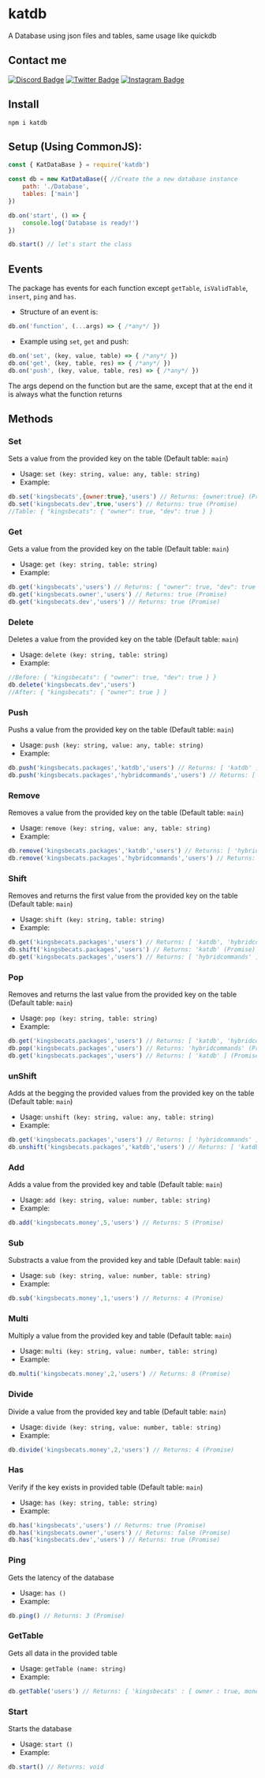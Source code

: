 # katdb
A Database using json files and tables, same usage like quickdb

## Contact me
<a href="https://discord.com/users/1125490330679115847"><img src="https://img.shields.io/badge/-Discord-000000?labelColor=5568f2&logo=discord&logoColor=ffffff" alt="Discord Badge"/></a>
<a href="https://twitter.com/kingsbcats"><img src="https://img.shields.io/badge/-Twitter-000000?labelColor=1da1f2&logo=twitter&logoColor=ffffff" alt="Twitter Badge"/></a>
<a href="https://instagram.com/kingsbcattz"><img src="https://img.shields.io/badge/-Instagram-000000?labelColor=E4405F&logo=instagram&logoColor=ffffff" alt="Instagram Badge"/></a>

## Install
```fix
npm i katdb
```

## Setup (Using CommonJS):
```js
const { KatDataBase } = require('katdb')

const db = new KatDataBase({ //Create the a new database instance
    path: './Database',
    tables: ['main']
})

db.on('start', () => {
    console.log('Database is ready!')
})

db.start() // let's start the class
```

## Events
The package has events for each function except `getTable`, `isValidTable`, `insert`, `ping` and `has`.
- Structure of an event is:
```js
db.on('function', (...args) => { /*any*/ })
```
- Example using `set`, `get` and push:
```js
db.on('set', (key, value, table) => { /*any*/ })
db.on('get', (key, table, res) => { /*any*/ })
db.on('push', (key, value, table, res) => { /*any*/ })
```
The args depend on the function but are the same, except that at the end it is always what the function returns

## Methods
### Set
Sets a value from the provided key on the table (Default table: `main`)
- Usage: `set (key: string, value: any, table: string)`
- Example:
```js
db.set('kingsbecats',{owner:true},'users') // Returns: {owner:true} (Promise)
db.set('kingsbecats.dev',true,'users') // Returns: true (Promise)
//Table: { "kingsbecats": { "owner": true, "dev": true } }
```

### Get
Gets a value from the provided key on the table (Default table: `main`)
- Usage: `get (key: string, table: string)`
- Example:
```js
db.get('kingsbecats','users') // Returns: { "owner": true, "dev": true } (Promise)
db.get('kingsbecats.owner','users') // Returns: true (Promise)
db.get('kingsbecats.dev','users') // Returns: true (Promise)
```

### Delete
Deletes a value from the provided key on the table (Default table: `main`)
- Usage: `delete (key: string, table: string)`
- Example:
```js
//Before: { "kingsbecats": { "owner": true, "dev": true } }
db.delete('kingsbecats.dev','users')
//After: { "kingsbecats": { "owner": true } }
```

### Push
Pushs a value from the provided key on the table (Default table: `main`)
- Usage: `push (key: string, value: any, table: string)`
- Example:
```js
db.push('kingsbecats.packages','katdb','users') // Returns: [ 'katdb' ] (Promise)
db.push('kingsbecats.packages','hybridcommands','users') // Returns: [ 'katdb', 'hybridcommands' ] (Promise)
```

### Remove
Removes a value from the provided key on the table (Default table: `main`)
- Usage: `remove (key: string, value: any, table: string)`
- Example:
```js
db.remove('kingsbecats.packages','katdb','users') // Returns: [ 'hybridcommands' ] (Promise)
db.remove('kingsbecats.packages','hybridcommands','users') // Returns: [ ] (Promise)
```

### Shift
Removes and returns the first value from the provided key on the table (Default table: `main`)
- Usage: `shift (key: string, table: string)`
- Example:
```js
db.get('kingsbecats.packages','users') // Returns: [ 'katdb', 'hybridcommands' ] (Promise)
db.shift('kingsbecats.packages','users') // Returns: 'katdb' (Promise)
db.get('kingsbecats.packages','users') // Returns: [ 'hybridcommands' ] (Promise)
```

### Pop
Removes and returns the last value from the provided key on the table (Default table: `main`)
- Usage: `pop (key: string, table: string)`
- Example:
```js
db.get('kingsbecats.packages','users') // Returns: [ 'katdb', 'hybridcommands' ] (Promise)
db.pop('kingsbecats.packages','users') // Returns: 'hybridcommands' (Promise)
db.get('kingsbecats.packages','users') // Returns: [ 'katdb' ] (Promise)
```

### unShift
Adds at the begging the provided values from the provided key on the table (Default table: `main`)
- Usage: `unshift (key: string, value: any, table: string)`
- Example:
```js
db.get('kingsbecats.packages','users') // Returns: [ 'hybridcommands' ] (Promise)
db.unshift('kingsbecats.packages','katdb','users') // Returns: [ 'katdb', 'hybridcommands' ] (Promise)
```

### Add
Adds a value from the provided key and table (Default table: `main`)
- Usage: `add (key: string, value: number, table: string)`
- Example:
```js
db.add('kingsbecats.money',5,'users') // Returns: 5 (Promise)
```

### Sub
Substracts a value from the provided key and table (Default table: `main`)
- Usage: `sub (key: string, value: number, table: string)`
- Example:
```js
db.sub('kingsbecats.money',1,'users') // Returns: 4 (Promise)
```

### Multi
Multiply a value from the provided key and table (Default table: `main`)
- Usage: `multi (key: string, value: number, table: string)`
- Example:
```js
db.multi('kingsbecats.money',2,'users') // Returns: 8 (Promise)
```

### Divide
Divide a value from the provided key and table (Default table: `main`)
- Usage: `divide (key: string, value: number, table: string)`
- Example:
```js
db.divide('kingsbecats.money',2,'users') // Returns: 4 (Promise)
```

### Has
Verify if the key exists in provided table (Default table: `main`)
- Usage: `has (key: string, table: string)`
- Example:
```js
db.has('kingsbecats','users') // Returns: true (Promise)
db.has('kingsbecats.owner','users') // Returns: false (Promise)
db.has('kingsbecats.dev','users') // Returns: true (Promise)
```

### Ping
Gets the latency of the database
- Usage: `has ()`
- Example:
```js
db.ping() // Returns: 3 (Promise)
```

### GetTable
Gets all data in the provided table
- Usage: `getTable (name: string)`
- Example:
```js
db.getTable('users') // Returns: { 'kingsbecats' : { owner : true, money : 4, packages : [ ] } } (Promise)
```

### Start
Starts the database
- Usage: `start ()`
- Example:
```js
db.start() // Returns: void
```